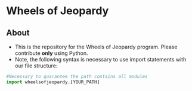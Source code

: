 # Wheels of Jeopardy

## About
- This is the repository for the Wheels of Jeopardy program. Please contribute **only** using Python.
- Note, the following syntax is necessary to use import statements with our file structure:

```python
#Necessary to guarantee the path contains all modules
import wheelsofjeopardy.[YOUR_PATH]
```
